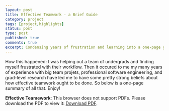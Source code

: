 ```yaml
---
layout: post
title: Effective Teamwork - a Brief Guide
category: project
tags: [project,highlights]
status: post
type: post
published: true
comments: true
excerpt: Condensing years of frustration and learning into a one-page guide on how to get it right
---
```

How this happened: I was helping out a team of undergrads and finding myself frustrated with their workflow.
Then it occured to me my many years of experience with big team projets, professional software engineering, and grad-level research have 
led me to have some pretty strong beliefs about how effective teamwork ought to be done. 
So below is a one-page summary of all that. Enjoy!

<object data="/writing/files/effective-teamwork/EffectiveTeamwork.pdf" type="application/pdf" width="100%" height="100%">
   <p><b>Effective Teamework</b>: This browser does not support PDFs. Please download the PDF to view it: <a href="/pdf/sample-3pp.pdf">Download PDF</a>.</p>
</object>

